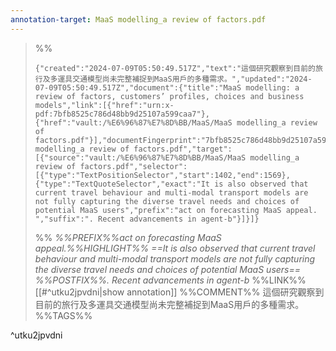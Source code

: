 ```yaml
---
annotation-target: MaaS modelling_a review of factors.pdf
---
```



>%%
>```annotation-json
>{"created":"2024-07-09T05:50:49.517Z","text":"這個研究觀察到目前的旅行及多運具交通模型尚未完整補捉到MaaS用戶的多種需求。","updated":"2024-07-09T05:50:49.517Z","document":{"title":"MaaS modelling: a review of factors, customers’ profiles, choices and business models","link":[{"href":"urn:x-pdf:7bfb8525c786d48bb9d25107a599caa7"},{"href":"vault:/%E6%96%87%E7%8D%BB/MaaS/MaaS modelling_a review of factors.pdf"}],"documentFingerprint":"7bfb8525c786d48bb9d25107a599caa7"},"uri":"vault:/%E6%96%87%E7%8D%BB/MaaS/MaaS modelling_a review of factors.pdf","target":[{"source":"vault:/%E6%96%87%E7%8D%BB/MaaS/MaaS modelling_a review of factors.pdf","selector":[{"type":"TextPositionSelector","start":1402,"end":1569},{"type":"TextQuoteSelector","exact":"It is also observed that current travel behaviour and multi-modal transport models are not fully capturing the diverse travel needs and choices of potential MaaS users","prefix":"act on forecasting MaaS appeal. ","suffix":". Recent advancements in agent-b"}]}]}
>```
>%%
>*%%PREFIX%%act on forecasting MaaS appeal.%%HIGHLIGHT%% ==It is also observed that current travel behaviour and multi-modal transport models are not fully capturing the diverse travel needs and choices of potential MaaS users== %%POSTFIX%%. Recent advancements in agent-b*
>%%LINK%%[[#^utku2jpvdni|show annotation]]
>%%COMMENT%%
>這個研究觀察到目前的旅行及多運具交通模型尚未完整補捉到MaaS用戶的多種需求。
>%%TAGS%%
>
^utku2jpvdni

